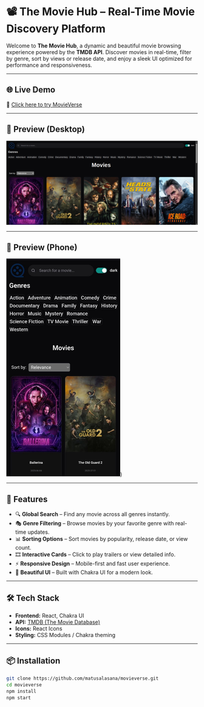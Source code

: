 # 📽️ The Movie Hub – Real-Time Movie Discovery Platform

Welcome to **The Movie Hub**, a dynamic and beautiful movie browsing experience powered by the **TMDB API**. Discover movies in real-time, filter by genre, sort by views or release date, and enjoy a sleek UI optimized for performance and responsiveness.

---

## 🌐 Live Demo

🔗 [Click here to try MovieVerse](https://the-movie-hub-pink.vercel.app/) 

---

## 📸 Preview (Desktop)

![MovieVerse Screenshot](https://github.com/matusalasana/my-portfolio-website/blob/main/movie-hub/src/assets/Desktop%20view%20screenshot.png)  
<!-- Add a real screenshot from your app here -->

---

## 📸 Preview (Phone)

<img width='300px' src='https://github.com/matusalasana/my-portfolio-website/blob/main/movie-hub/src/assets/Phone%20screenshot.jpg' alt='The movie hub phone screenshot'/>)  

---

## 🚀 Features

- 🔍 **Global Search** – Find any movie across all genres instantly.
- 🎭 **Genre Filtering** – Browse movies by your favorite genre with real-time updates.
- 📊 **Sorting Options** – Sort movies by popularity, release date, or view count.
- 🎞️ **Interactive Cards** – Click to play trailers or view detailed info.
- ⚡ **Responsive Design** – Mobile-first and fast user experience.
- 🎨 **Beautiful UI** – Built with Chakra UI for a modern look.

---

## 🛠️ Tech Stack

- **Frontend:** React, Chakra UI
- **API:** [TMDB (The Movie Database)](https://www.themoviedb.org/)
- **Icons:** React Icons
- **Styling:** CSS Modules / Chakra theming

---

## 📦 Installation

```bash
git clone https://github.com/matusalasana/movieverse.git
cd movieverse
npm install
npm start
```
